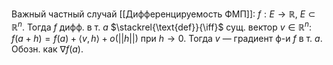 Важный частный случай [[Дифференцируемость ФМП]]: $f: E\to \mathbb{R},\ E\subset \mathbb{R}^{n}$. Тогда $f$ дифф. в т. $a$ $\stackrel{\text{def}}{\iff}$ сущ. вектор $v \in \mathbb{R}^{n}:$ $f(a+h)=f(a)+\langle v, h \rangle+o(||h||)$ при $h\to 0$. Тогда $v$ — градиент ф-и $f$ в т. $a$. Обозн. как $\nabla f(a)$. 